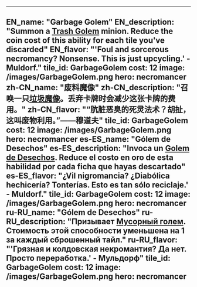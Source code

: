 ---

EN_name: "Garbage Golem"
EN_description: "Summon a <a href = '../en/unknown_type000#MinionGolem'>Trash Golem</a> minion. Reduce the coin cost of this ability for each tile you've discarded"
EN_flavor: "'Foul and sorcerous necromancy? Nonsense. This is just upcycling.' - Muldorf."
tile_id: GarbageGolem
cost: 12
image: /images/GarbageGolem.png
hero: necromancer
zh-CN_name: "废料魔像"
zh-CN_description: "召唤一只<a href = '../zh_cn/unknown_type000#MinionGolem'>垃圾魔像</a>。丢弃卡牌时会减少这张卡牌的费用。"
zh-CN_flavor: "“肮脏恶臭的死灵法术？胡扯，这叫废物利用。”——穆道夫"
tile_id: GarbageGolem
cost: 12
image: /images/GarbageGolem.png
hero: necromancer
es-ES_name: "Gólem de Desechos"
es-ES_description: "Invoca un <a href = '../es_es/unknown_type000#MinionGolem'>Golem de Desechos</a>. Reduce el costo en oro de esta habilidad por cada ficha que hayas descartado"
es-ES_flavor: "¿Vil nigromancia? ¿Diabólica hechicería? Tonterías. Esto es tan sólo reciclaje.' - Muldorf."
tile_id: GarbageGolem
cost: 12
image: /images/GarbageGolem.png
hero: necromancer
ru-RU_name: "Gólem de Desechos"
ru-RU_description: "Призывает <a href = '../ru_ru/unknown_type000#MinionGolem'>Мусорный голем</a>. Стоимость этой способности уменьшена на 1 за каждый сброшенный тайл."
ru-RU_flavor: "'Грязная и колдовская некромантия? Да нет. Просто переработка.' - Мульдорф"
tile_id: GarbageGolem
cost: 12
image: /images/GarbageGolem.png
hero: necromancer
---